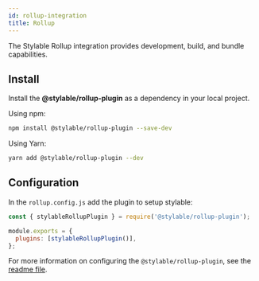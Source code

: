 ```yaml
---
id: rollup-integration
title: Rollup
---
```


The Stylable Rollup integration provides development, build, and bundle capabilities.

## Install

Install the **@stylable/rollup-plugin** as a dependency in your local project.

Using npm:

```bash
npm install @stylable/rollup-plugin --save-dev
```

Using Yarn:

```bash
yarn add @stylable/rollup-plugin --dev
```

## Configuration

In the `rollup.config.js` add the plugin to setup stylable:

```js
const { stylableRollupPlugin } = require('@stylable/rollup-plugin');

module.exports = {
  plugins: [stylableRollupPlugin()],
};
```

For more information on configuring the `@stylable/rollup-plugin`, see the [readme file](https://github.com/wix/stylable/tree/master/packages/rollup-plugin).
